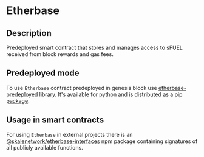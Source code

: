 # Etherbase

## Description

Predeployed smart contract that stores and manages access to sFUEL received from block rewards and gas fees.

## Predeployed mode

To use `Etherbase` contract predeployed in genesis block use [etherbase-predeployed](predeployed/README.md) library. It's available for python and is distributed as a [pip package](https://pypi.org/project/etherbase-predeployed).

## Usage in smart contracts

For using `Etherbase` in external projects there is an [@skalenetwork/etherbase-interfaces](https://www.npmjs.com/package/@skalenetwork/etherbase-interfaces) npm package containing signatures of all publicly available functions.
